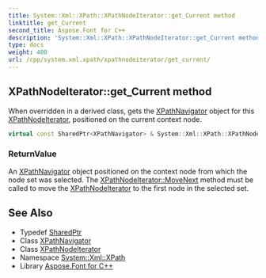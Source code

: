 ```yaml
---
title: System::Xml::XPath::XPathNodeIterator::get_Current method
linktitle: get_Current
second_title: Aspose.Font for C++
description: 'System::Xml::XPath::XPathNodeIterator::get_Current method. When overridden in a derived class, gets the XPathNavigator object for this XPathNodeIterator, positioned on the current context node in C++.'
type: docs
weight: 400
url: /cpp/system.xml.xpath/xpathnodeiterator/get_current/
---
```

## XPathNodeIterator::get_Current method


When overridden in a derived class, gets the [XPathNavigator](../../xpathnavigator/) object for this [XPathNodeIterator](../), positioned on the current context node.

```cpp
virtual const SharedPtr<XPathNavigator> & System::Xml::XPath::XPathNodeIterator::get_Current()=0
```


### ReturnValue

An [XPathNavigator](../../xpathnavigator/) object positioned on the context node from which the node set was selected. The [XPathNodeIterator::MoveNext](../movenext/) method must be called to move the [XPathNodeIterator](../) to the first node in the selected set.

## See Also

* Typedef [SharedPtr](../../../system/sharedptr/)
* Class [XPathNavigator](../../xpathnavigator/)
* Class [XPathNodeIterator](../)
* Namespace [System::Xml::XPath](../../)
* Library [Aspose.Font for C++](../../../)
